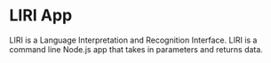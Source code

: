 # LIRI App
LIRI is a Language Interpretation and Recognition Interface. LIRI is a command line Node.js app that takes in parameters and returns data.
